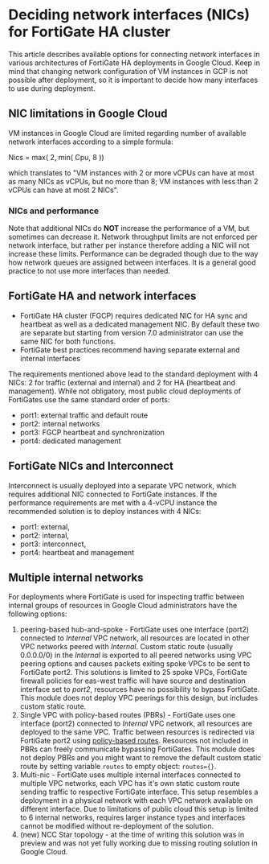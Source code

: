 # Deciding network interfaces (NICs) for FortiGate HA cluster

This article describes available options for connecting network interfaces in various architectures of FortiGate HA deployments in Google Cloud. Keep in mind that changing network configuration of VM instances in GCP is not possible after deployment, so it is important to decide how many interfaces to use during deployment.

## NIC limitations in Google Cloud

VM instances in Google Cloud are limited regarding number of available network interfaces according to a simple formula:

Nics = max( 2, min( Cpu, 8 ))

which translates to "VM instances with 2 or more vCPUs can have at most as many NICs as vCPUs, but no more than 8; VM instances with less than 2 vCPUs can have at most 2 NICs".

### NICs and performance

Note that additional NICs do **NOT** increase the performance of a VM, but sometimes can decrease it. Network throughput limits are not enforced per network interface, but rather per instance therefore adding a NIC will not increase these limits. Performance can be degraded though due to the way how network queues are assigned between interfaces. It is a general good practice to not use more interfaces than needed.

## FortiGate HA and network interfaces

* FortiGate HA cluster (FGCP) requires dedicated NIC for HA sync and heartbeat as well as a dedicated management NIC. By default these two are separate but starting from version 7.0 administrator can use the same NIC for both functions.
* FortiGate best practices recommend having separate external and internal interfaces

The requirements mentioned above lead to the standard deployment with 4 NICs: 2 for traffic (external and internal) and 2 for HA (heartbeat and management). While not obligatory, most public cloud deployments of FortiGates use the same standard order of ports:
- port1: external traffic and default route
- port2: internal networks
- port3: FGCP heartbeat and synchronization
- port4: dedicated management

## FortiGate NICs and Interconnect

Interconnect is usually deployed into a separate VPC network, which requires additional NIC connected to FortiGate instances. If the performance requirements are met with a 4-vCPU instance the recommended solution is to deploy instances with 4 NICs: 
- port1: external, 
- port2: internal, 
- port3: interconnect,
- port4: heartbeat and management

## Multiple internal networks

For deployments where FortiGate is used for inspecting traffic between internal groups of resources in Google Cloud administrators have the following options:

1. peering-based hub-and-spoke - FortiGate uses one interface (port2) connected to *Internal* VPC network, all resources are located in other VPC networks peered with *Internal*. Custom static route (usually 0.0.0.0/0) in the *Internal* is exported to all peered networks using VPC peering options and causes packets exiting spoke VPCs to be sent to FortiGate port2. This solutions is limited to 25 spoke VPCs, FortiGate firewall policies for eas-west traffic will have source and destination interface set to *port2*, resources have no possibility to bypass FortiGate. This module does not deploy VPC peerings for this design, but includes custom static route.
1. Single VPC with policy-based routes (PBRs) - FortiGate uses one interface (port2) connected to *Internal* VPC network, all resources are deployed to the same VPC. Traffic between resources is redirected via FortiGate port2 using [policy-based routes](https://cloud.google.com/vpc/docs/policy-based-routes). Resources not included in PBRs can freely communicate bypassing FortiGates. This module does not deploy PBRs and you might want to remove the default custom static route by setting variable `routes` to empty object: `routes={}`.
1. Multi-nic - FortiGate uses multiple internal interfaces connected to multiple VPC networks, each VPC has it's own static custom route sending traffic to respective FortiGate interface. This setup resembles a deployment in a physical network with each VPC network available on different interface. Due to limitations of public cloud this setup is limited to 6 internal networks, requires larger instance types and interfaces cannot be modified without re-deployment of the solution.
1. (new) NCC Star topology - at the time of writing this solution was in preview and was not yet fully working due to missing routing solution in Google Cloud.